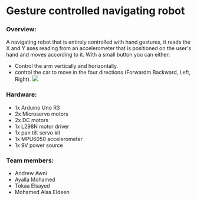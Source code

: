 # Gesture controlled navigating robot

### Overview:
A navigating robot that is entirely controlled with hand gestures, it reads the X and Y axes reading from an accelerometer that is positioned on the user's hand and moves according to it.
With a small button you can either:
* Control the arm vertically and horizontally.
* control the car to move in the four directions (Forwardm Backward, Left, Right).
![](https://media.giphy.com/media/3zD0he1yak6g1h57wl/giphy.gif)

### Hardware:
* 1x Arduino Uno R3
* 2x Microservo motors
* 2x DC motors
* 1x L298N motor driver
* 1x pan tilt servo kit
* 1x MPU6050 accelerometer 
* 1x 9V power source



### Team members: 
* Andrew Awni
* Ayalla Mohamed
* Tokaa Elsayed
* Mohamed Alaa Eldeen
